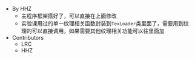 - By HHZ
  - 主程序框架搭好了，可以直接在上面修改
  - 实验课用过的单一纹理相关函数封装到`TexLoader`类里面了，需要用到纹理的可以直接调用，如果需要其他纹理相关功能可以往里面加
- Contributors
  - LRC
  - HHZ